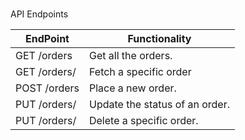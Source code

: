 # 

API Endpoints

| EndPoint              | Functionality                 |
| ----------------------| ------------------------------|
| GET /orders           | Get all the orders.           |
| GET /orders/<orderId> | Fetch a specific order        |
| POST /orders          | Place a new order.            |
| PUT /orders/<orderId> | Update the status of an order.|
| PUT /orders/<orderId> | Delete a specific order.      |






